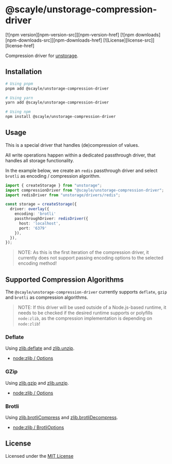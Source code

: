# @scayle/unstorage-compression-driver

[![npm version][npm-version-src]][npm-version-href]
[![npm downloads][npm-downloads-src]][npm-downloads-href]
[![License][license-src]][license-href]

Compression driver for [unstorage](https://unstorage.unjs.io/).

## Installation

```bash
# Using pnpm
pnpm add @scayle/unstorage-compression-driver

# Using yarn
yarn add @scayle/unstorage-compression-driver

# Using npm
npm install @scayle/unstorage-compression-driver
```

## Usage

This is a special driver that handles (de)compression of values.

All write operations happen within a dedicated passthrough driver, that handles all storage functionality.

In the example below, we create an `redis` passthrough driver and select `brotli` as encoding / compression algorithm.

```ts
import { createStorage } from "unstorage";
import compressionDriver from "@scayle/unstorage-compression-driver";
import redisDriver from "unstorage/drivers/redis";

const storage = createStorage({
  driver: overlay({
    encoding: 'brotli'
    passthroughDriver: redisDriver({
      host: 'localhost',
      port: '6379'
    }),
  }),
});
```

> NOTE: As this is the first iteration of the compression driver,
> it currently does not support passing encoding options to the selected encoding method!

## Supported Compression Algorithms

The `@scayle/unstorage-compression-driver` currently supports `deflate`, `gzip` and `brotli` as compression algorithms.

> NOTE: If this driver will be used outside of a Node.js-based runtime,
> it needs to be checked if the desired runtime supports or polyfills `node:zlib`,
> as the compression implementation is depending on `node:zlib`!

### Deflate

Using [zlib.deflate](https://nodejs.org/docs/latest-v20.x/api/zlib.html#zlibdeflatebuffer-options-callback)
and [zlib.unzip](https://nodejs.org/docs/latest-v20.x/api/zlib.html#zlibunzipbuffer-options-callback).

- [node:zlib / Options](https://nodejs.org/docs/latest-v20.x/api/zlib.html#class-options)

### GZip

Using [zlib.gzip](https://nodejs.org/docs/latest-v20.x/api/zlib.html#zlibgzipbuffer-options-callback)
and [zlib.unzip](https://nodejs.org/docs/latest-v20.x/api/zlib.html#zlibunzipbuffer-options-callback).

- [node:zlib / Options](https://nodejs.org/docs/latest-v20.x/api/zlib.html#class-options)

### Brotli

Using [zlib.brotliCompress](https://nodejs.org/docs/latest-v20.x/api/zlib.html#zlibbrotlicompressbuffer-options-callback)
and [zlib.brotliDecompress](https://nodejs.org/docs/latest-v20.x/api/zlib.html#zlibbrotlidecompressbuffer-options-callback).

- [node:zlib / BrotliOptions](https://nodejs.org/docs/latest-v20.x/api/zlib.html#class-brotlioptions)

## License

Licensed under the [MIT License](https://opensource.org/license/mit/)
